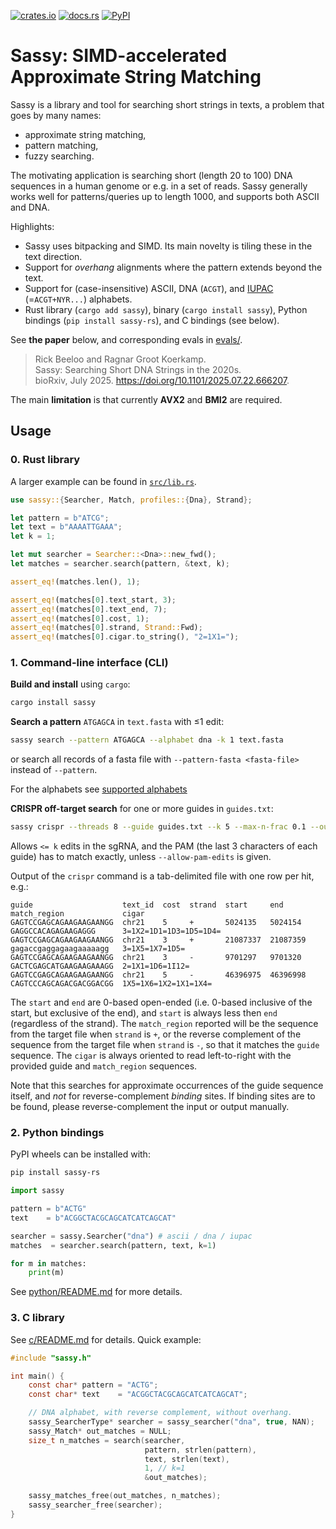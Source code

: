 [![crates.io](https://img.shields.io/crates/v/sassy.svg)](https://crates.io/crates/sassy)
[![docs.rs](https://img.shields.io/docsrs/sassy.svg)](https://docs.rs/sassy)
[![PyPI](https://img.shields.io/pypi/v/sassy-rs.svg)](https://pypi.org/project/sassy-rs/)

# Sassy: SIMD-accelerated Approximate String Matching

Sassy is a library and tool for searching short strings in texts,
a problem that goes by many names:
- approximate string matching,
- pattern matching,
- fuzzy searching.

The motivating application is searching short (length 20 to 100) DNA sequences
in a human genome or e.g. in a set of reads.
Sassy generally works well for patterns/queries up to length 1000,
and supports both ASCII and DNA.

Highlights:
- Sassy uses bitpacking and SIMD.
  Its main novelty is tiling these in the text direction.
- Support for _overhang_ alignments where the pattern extends beyond the text.
- Support for (case-insensitive) ASCII, DNA (`ACGT`), and
  [IUPAC](https://www.bioinformatics.org/sms/iupac.html) (=`ACGT+NYR...`) alphabets.
- Rust library (`cargo add sassy`), binary (`cargo install sassy`), Python
  bindings (`pip install sassy-rs`), and C bindings (see below).

See **the paper** below, and corresponding evals in [evals/](evals/).

> Rick Beeloo and Ragnar Groot Koerkamp.  
> Sassy: Searching Short DNA Strings in the 2020s.  
> bioRxiv, July 2025.
> https://doi.org/10.1101/2025.07.22.666207.


The main **limitation** is that currently **AVX2** and **BMI2** are required.

## Usage

### 0. Rust library

A larger example can be found in [`src/lib.rs`](src/lib.rs).

```rust
use sassy::{Searcher, Match, profiles::{Dna}, Strand};

let pattern = b"ATCG";
let text = b"AAAATTGAAA";
let k = 1;

let mut searcher = Searcher::<Dna>::new_fwd();
let matches = searcher.search(pattern, &text, k);

assert_eq!(matches.len(), 1);

assert_eq!(matches[0].text_start, 3);
assert_eq!(matches[0].text_end, 7);
assert_eq!(matches[0].cost, 1);
assert_eq!(matches[0].strand, Strand::Fwd);
assert_eq!(matches[0].cigar.to_string(), "2=1X1=");
```

### 1. Command-line interface (CLI)

**Build and install** using `cargo`:

```bash
cargo install sassy
```

**Search a pattern** `ATGAGCA` in `text.fasta` with ≤1 edit:
```bash
sassy search --pattern ATGAGCA --alphabet dna -k 1 text.fasta
```
or search all records of a fasta file with `--pattern-fasta <fasta-file>` instead of `--pattern`.

For the alphabets see [supported alphabets](#supported-alphabets)

**CRISPR off-target search** for one or more guides in `guides.txt`:
```bash
sassy crispr --threads 8 --guide guides.txt --k 5 --max-n-frac 0.1 --output hits.tsv hg38.fasta
```

Allows `<= k` edits in the sgRNA, and the PAM (the last 3 characters of each guide) has to match exactly, unless `--allow-pam-edits` is given.

Output of the `crispr` command is a tab-delimited file with one row per hit, e.g.:

```text
guide                    text_id  cost  strand  start     end       match_region             cigar
GAGTCCGAGCAGAAGAAGAANGG  chr21    5     +       5024135   5024154   GAGGCCACAGAGAAGAGGG      3=1X2=1D1=1D3=1D5=1D4=
GAGTCCGAGCAGAAGAAGAANGG  chr21    3     +       21087337  21087359  gagaccgaggagaagaaaaagg   3=1X5=1X7=1D5=
GAGTCCGAGCAGAAGAAGAANGG  chr21    3     -       9701297   9701320   GACTCGAGCATGAAGAAGAAAGG  2=1X1=1D6=1I12=
GAGTCCGAGCAGAAGAAGAANGG  chr21    5     -       46396975  46396998  CAGTCCCAGCAGACGACGGACGG  1X5=1X6=1X2=1X1=1X4=
```

The `start` and `end` are 0-based open-ended (i.e. 0-based inclusive of the
start, but exclusive of the end), and `start` is always less then `end`
(regardless of the strand).  The 
`match_region` reported will be the sequence from the target file when `strand` is `+`, or the reverse complement
of the sequence from the target file when `strand` is `-`, so that it matches the `guide` sequence.
The `cigar` is always oriented to read left-to-right with the provided guide and `match_region` sequences.

Note that this searches for approximate occurrences of the guide
sequence itself, and _not_ for reverse-complement _binding_ sites.
If binding sites are to be found, please reverse-complement the input or output manually.

### 2. Python bindings

PyPI wheels can be installed with:

```bash
pip install sassy-rs 
```

```python
import sassy

pattern = b"ACTG"
text    = b"ACGGCTACGCAGCATCATCAGCAT"

searcher = sassy.Searcher("dna") # ascii / dna / iupac
matches  = searcher.search(pattern, text, k=1)

for m in matches:
    print(m)
```

See [python/README.md](python/README.md) for more details.

### 3. C library

See [c/README.md](c/README.md) for details. Quick example:

```c
#include "sassy.h"

int main() {
    const char* pattern = "ACTG";
    const char* text    = "ACGGCTACGCAGCATCATCAGCAT";

    // DNA alphabet, with reverse complement, without overhang.
    sassy_SearcherType* searcher = sassy_searcher("dna", true, NAN);
    sassy_Match* out_matches = NULL;
    size_t n_matches = search(searcher,
                              pattern, strlen(pattern),
                              text, strlen(text),
                              1, // k=1
                              &out_matches);

    sassy_matches_free(out_matches, n_matches);
    sassy_searcher_free(searcher);
}
```
